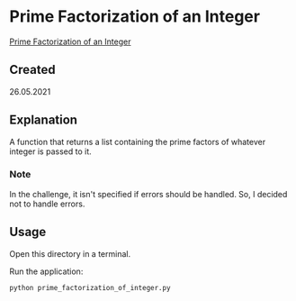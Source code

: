 # Prime Factorization of an Integer
[Prime Factorization of an Integer](https://edabit.com/challenge/8vBvgJMc2uQJpD6d7)

## Created
26.05.2021

## Explanation
A function that returns a list containing the prime factors of whatever integer is passed to it.

### Note
In the challenge, it isn't specified if errors should be handled. So, I decided not to handle errors.

## Usage
Open this directory in a terminal.

Run the application:

```shell
python prime_factorization_of_integer.py
```
